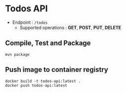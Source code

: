 # Todos API

- Endpoint : `/todos`
    - Supported operations : **GET**, **POST**, **PUT**, **DELETE**
  
## Compile, Test and Package

```shell
mvn package
```

## Push image to container registry

```shell
docker build -t todos-api:latest .
docker push todos-api:latest
```
